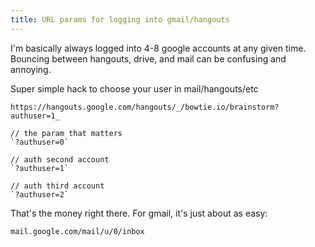 ```yaml
---
title: URL params for logging into gmail/hangouts
---
```


I'm basically always logged into 4-8 google accounts at any given time. Bouncing between hangouts, drive, and mail can be confusing and annoying. 


Super simple hack to choose your user in mail/hangouts/etc

```
https://hangouts.google.com/hangouts/_/bowtie.io/brainstorm?authuser=1_
```

```
// the param that matters
`?authuser=0`

// auth second account
`?authuser=1`

// auth third account
`?authuser=2`
```

That's the money right there. For gmail, it's just about as easy:

```
mail.google.com/mail/u/0/inbox
```



